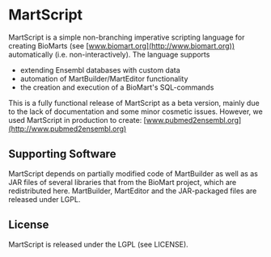 MartScript
==========

MartScript is a simple non-branching imperative scripting language
for creating BioMarts (see [www.biomart.org](http://www.biomart.org)) 
automatically (i.e. non-interactively). The
language supports

 * extending Ensembl databases with custom data
 * automation of MartBuilder/MartEditor functionality
 * the creation and execution of a BioMart's SQL-commands

This is a fully functional release of MartScript as a beta version,
mainly due to the lack of documentation and
some minor cosmetic issues. However, we used MartScript in production
to create: [www.pubmed2ensembl.org](http://www.pubmed2ensembl.org)

Supporting Software
-------------------

MartScript depends on partially modified code of MartBuilder as well as as 
JAR files of several libraries that from the BioMart project, which are 
redistributed here. MartBuilder, MartEditor and the JAR-packaged files 
are released under LGPL.

License
-------

MartScript is released under the LGPL (see LICENSE).
